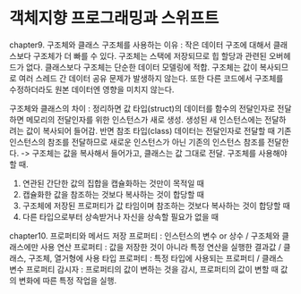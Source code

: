 # 객체지향 프로그래밍과 스위프트
chapter9. 구조체와 클래스
구조체를 사용하는 이유 : 작은 데이터 구조에 대해서 클래스보다 구조체가 더 빠를 수 있다. 구조체는 스택에 저장되므로 힙 할당과 관련된 오버헤드가 없다. 클래스보다 구조체는 단순한 데이터 모델링에 적합. 구조체는 값이 복사되므로 여러 스레드 간 데이터 공유 문제가 발생하지 않는다. 또한 다른 코드에서 구조체를 수정하더라도 원본 데이터엔 영향을 미치지 않는다.

구조체와 클래스의 차이 : 정리하면 값 타입(struct)의 데이터를 함수의 전달인자로 전달하면 메모리의 전달인자를 위한 인스턴스가 새로 생성. 생성된 새 인스턴스에는 전달하려는 값이 복사되어 들어감. 반면 참조 타입(class) 데이터는 전달인자로 전달할 때 기존 인스턴스의 참조를 전달하므로 새로운 인스턴스가 아닌 기존의 인스턴스 참조를 전달한다. -> 구조체는 값을 복사해서 들어가고, 클래스는 값 그대로 전달.
구조체를 사용해야 할 때.

1. 연관된 간단한 값의 집합을 캡슐화하는 것만이 목적일 때
2. 캡슐화한 값을 참조하는 것보다 복사하는 것이 합당할 때
3. 구조체에 저장된 프로퍼티가 값 타임이며 참조하는 것보다 복사하는 것이 합당할 때
4. 다른 타입으로부터 상속받거나 자신을 상속할 필요가 없을 때

chapter10. 프로퍼티와 메서드
저장 프로퍼티 : 인스턴스의 변수 or 상수 / 구조체와 클래스에만 사용
연산 프로퍼티 : 값을 저장한 것이 아니라 특정 연산을 실행한 결과값 / 클래스, 구조체, 열거형에 사용
타입 프로퍼티 : 특정 타입에 사용되는 프로퍼티 / 클래스 변수
프로퍼티 감시자 : 프로퍼티의 값이 변하는 것을 감시, 프로퍼티의 값이 변할 때 값의 변화에 따른 특정 작업을 실행.


